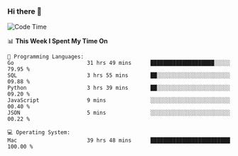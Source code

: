 ### Hi there 👋

<!--
**CrazyCollin/crazycollin** is a ✨ _special_ ✨ repository because its `README.md` (this file) appears on your GitHub profile.

Here are some ideas to get you started:

- 🔭 I’m currently working on ...
- 🌱 I’m currently learning ...
- 👯 I’m looking to collaborate on ...
- 🤔 I’m looking for help with ...
- 💬 Ask me about ...
- 📫 How to reach me: ...
- 😄 Pronouns: ...
- ⚡ Fun fact: ...
-->

<!--START_SECTION:waka-->
![Code Time](http://img.shields.io/badge/Code%20Time-2%2C317%20hrs%2045%20mins-blue)

📊 **This Week I Spent My Time On** 

```text
💬 Programming Languages: 
Go                       31 hrs 49 mins      ████████████████████░░░░░   79.95 % 
SQL                      3 hrs 55 mins       ██░░░░░░░░░░░░░░░░░░░░░░░   09.88 % 
Python                   3 hrs 39 mins       ██░░░░░░░░░░░░░░░░░░░░░░░   09.20 % 
JavaScript               9 mins              ░░░░░░░░░░░░░░░░░░░░░░░░░   00.40 % 
JSON                     5 mins              ░░░░░░░░░░░░░░░░░░░░░░░░░   00.22 % 

💻 Operating System: 
Mac                      39 hrs 48 mins      █████████████████████████   100.00 % 
```


<!--END_SECTION:waka-->
